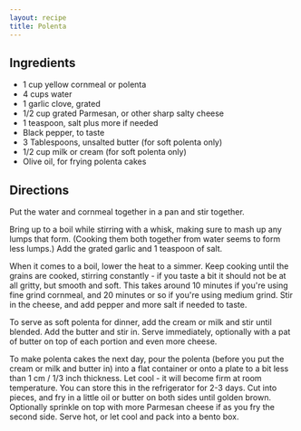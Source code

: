 ```yaml
---
layout: recipe
title: Polenta
---
```


## Ingredients

* 1 cup yellow cornmeal or polenta
* 4 cups water
* 1 garlic clove, grated
* 1/2 cup grated Parmesan, or other sharp salty cheese
* 1 teaspoon, salt plus more if needed
* Black pepper, to taste
* 3 Tablespoons, unsalted butter (for soft polenta only)
* 1/2 cup milk or cream (for soft polenta only)
* Olive oil, for frying polenta cakes
 
## Directions
Put the water and cornmeal together in a pan and stir together.

Bring up to a boil while stirring with a whisk, making sure to mash up any lumps that form. (Cooking them both together from water seems to form less lumps.) Add the grated garlic and 1 teaspoon of salt.

When it comes to a boil, lower the heat to a simmer. Keep cooking until the grains are cooked, stirring constantly - if you taste a bit it should not be at all gritty, but smooth and soft. This takes around 10 minutes if you're using fine grind cornmeal, and 20 minutes or so if you're using medium grind. Stir in the cheese, and add pepper and more salt if needed to taste.

To serve as soft polenta for dinner, add the cream or milk and stir until blended. Add the butter and stir in. Serve immediately, optionally with a pat of butter on top of each portion and even more cheese.

To make polenta cakes the next day, pour the polenta (before you put the cream or milk and butter in) into a flat container or onto a plate to a bit less than 1 cm / 1/3 inch thickness. Let cool - it will become firm at room temperature. You can store this in the refrigerator for 2-3 days. Cut into pieces, and fry in a little oil or butter on both sides until golden brown. Optionally sprinkle on top with more Parmesan cheese if as you fry the second side. Serve hot, or let cool and pack into a bento box.
